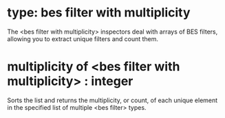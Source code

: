 # type: bes filter with multiplicity

The &lt;bes filter with multiplicity&gt; inspectors deal with arrays of BES filters, allowing you to extract unique filters and count them.

# multiplicity of &lt;bes filter with multiplicity&gt; : integer

Sorts the list and returns the multiplicity, or count, of each unique element in the specified list of multiple &lt;bes filter&gt; types.
